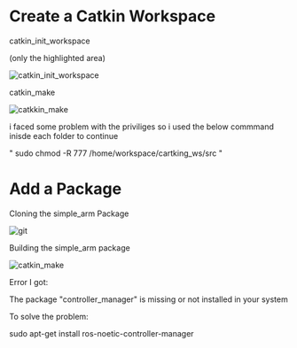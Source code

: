 # Create a Catkin Workspace

catkin_init_workspace

(only the highlighted area)

![catkin_init_workspace](https://github.com/humaid7madi/Mobile-Robotics/assets/94049507/2382cafc-94eb-4f9d-9985-049e20cee2b4)

catkin_make

![catkkin_make](https://github.com/humaid7madi/Mobile-Robotics/assets/94049507/699e477a-8f83-4b4f-8df0-306026d23926)


i faced some problem with the priviliges so i used the below commmand inisde each folder to continue 

" sudo chmod -R 777 /home/workspace/cartking_ws/src "

# Add a Package

Cloning the simple_arm Package

![git](https://github.com/humaid7madi/Mobile-Robotics/assets/94049507/db26a6dc-1531-44f8-9d5c-2d16812e7b8d)

Building the simple_arm package

![catkin_make](https://github.com/humaid7madi/Mobile-Robotics/assets/94049507/84fafa2d-90a2-4955-b477-b277bbae7e67)


Error I got:

The package "controller_manager" is missing or not installed in your system

To solve the problem:

sudo apt-get install ros-noetic-controller-manager
